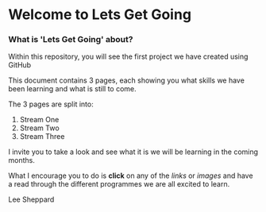 # Welcome to Lets Get Going

### What is 'Lets Get Going' about?

Within this repository, you will see the first project we have created using GitHub

This document contains 3 pages, each showing you what skills we have been learning and what is still to come.

The 3 pages are split into:

1. Stream One
2. Stream Two
3. Stream Three

I invite you to take a look and see what it is we will be learning in the coming months.

What I encourage you to do is **click** on any of the *links* or *images* and have a read through the different programmes we are all excited to learn.


Lee Sheppard